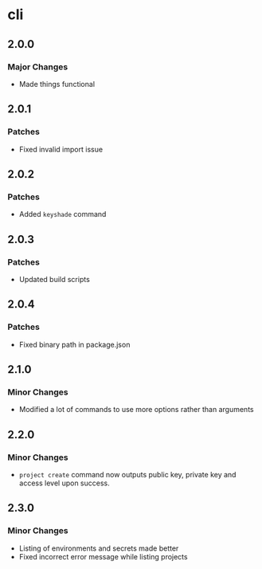 # cli

## 2.0.0

### Major Changes

- Made things functional

## 2.0.1

### Patches

- Fixed invalid import issue

## 2.0.2

### Patches

- Added `keyshade` command

## 2.0.3

### Patches

- Updated build scripts

## 2.0.4

### Patches

- Fixed binary path in package.json

## 2.1.0

### Minor Changes

- Modified a lot of commands to use more options rather than arguments

## 2.2.0

### Minor Changes

- `project create` command now outputs public key, private key and access level upon success.

## 2.3.0

### Minor Changes

- Listing of environments and secrets made better
- Fixed incorrect error message while listing projects

